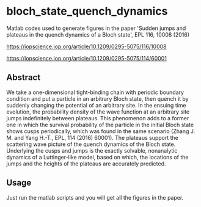 # bloch_state_quench_dynamics
Matlab codes used to generate figures in the paper 'Sudden jumps and plateaus in the quench dynamics of a Bloch state', EPL 116, 10008 (2016)

https://iopscience.iop.org/article/10.1209/0295-5075/116/10008

https://iopscience.iop.org/article/10.1209/0295-5075/114/60001

## Abstract 
We take a one-dimensional tight-binding chain with periodic boundary condition and put a particle in an arbitrary Bloch state, then quench it by suddenly changing the potential of an arbitrary site. In the ensuing time evolution, the probability density of the wave function at an arbitrary site jumps indefinitely between plateaus. This phenomenon adds to a former one in which the survival probability of the particle in the initial Bloch state shows cusps periodically, which was found in the same scenario (Zhang J. M. and Yang H.-T., EPL, 114 (2016) 60001). The plateaus support the scattering wave picture of the quench dynamics of the Bloch state. Underlying the cusps and jumps is the exactly solvable, nonanalytic dynamics of a Luttinger-like model, based on which, the locations of the jumps and the heights of the plateaus are accurately predicted.

## Usage 
Just run the matlab scripts and you will get all the figures in the paper. 
